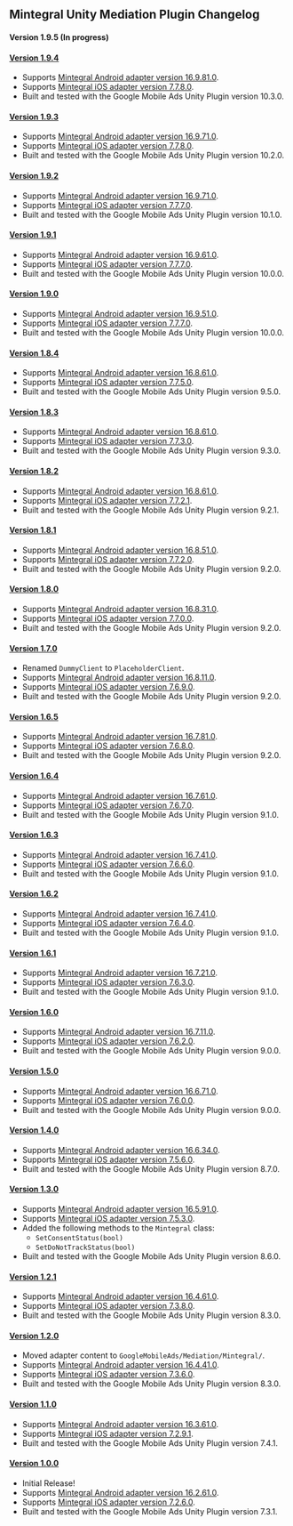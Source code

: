## Mintegral Unity Mediation Plugin Changelog

#### Version 1.9.5 (In progress)

#### [Version 1.9.4](https://dl.google.com/googleadmobadssdk/mediation/unity/mintegral/MintegralUnityAdapter-1.9.4.zip)
- Supports [Mintegral Android adapter version 16.9.81.0](https://github.com/googleads/googleads-mobile-android-mediation/blob/main/ThirdPartyAdapters/mintegral/CHANGELOG.md#version-169810).
- Supports [Mintegral iOS adapter version 7.7.8.0](https://github.com/googleads/googleads-mobile-ios-mediation/blob/main/adapters/Mintegral/CHANGELOG.md#version-7780).
- Built and tested with the Google Mobile Ads Unity Plugin version 10.3.0.

#### [Version 1.9.3](https://dl.google.com/googleadmobadssdk/mediation/unity/mintegral/MintegralUnityAdapter-1.9.3.zip)
- Supports [Mintegral Android adapter version 16.9.71.0](https://github.com/googleads/googleads-mobile-android-mediation/blob/main/ThirdPartyAdapters/mintegral/CHANGELOG.md#version-169710).
- Supports [Mintegral iOS adapter version 7.7.8.0](https://github.com/googleads/googleads-mobile-ios-mediation/blob/main/adapters/Mintegral/CHANGELOG.md#version-7780).
- Built and tested with the Google Mobile Ads Unity Plugin version 10.2.0.

#### [Version 1.9.2](https://dl.google.com/googleadmobadssdk/mediation/unity/mintegral/MintegralUnityAdapter-1.9.2.zip)
- Supports [Mintegral Android adapter version 16.9.71.0](https://github.com/googleads/googleads-mobile-android-mediation/blob/main/ThirdPartyAdapters/mintegral/CHANGELOG.md#version-169710).
- Supports [Mintegral iOS adapter version 7.7.7.0](https://github.com/googleads/googleads-mobile-ios-mediation/blob/main/adapters/Mintegral/CHANGELOG.md#version-7770).
- Built and tested with the Google Mobile Ads Unity Plugin version 10.1.0.

#### [Version 1.9.1](https://dl.google.com/googleadmobadssdk/mediation/unity/mintegral/MintegralUnityAdapter-1.9.1.zip)
- Supports [Mintegral Android adapter version 16.9.61.0](https://github.com/googleads/googleads-mobile-android-mediation/blob/main/ThirdPartyAdapters/mintegral/CHANGELOG.md#version-169610).
- Supports [Mintegral iOS adapter version 7.7.7.0](https://github.com/googleads/googleads-mobile-ios-mediation/blob/main/adapters/Mintegral/CHANGELOG.md#version-7770).
- Built and tested with the Google Mobile Ads Unity Plugin version 10.0.0.

#### [Version 1.9.0](https://dl.google.com/googleadmobadssdk/mediation/unity/mintegral/MintegralUnityAdapter-1.9.0.zip)
- Supports [Mintegral Android adapter version 16.9.51.0](https://github.com/googleads/googleads-mobile-android-mediation/blob/main/ThirdPartyAdapters/mintegral/CHANGELOG.md#version-169510).
- Supports [Mintegral iOS adapter version 7.7.7.0](https://github.com/googleads/googleads-mobile-ios-mediation/blob/main/adapters/Mintegral/CHANGELOG.md#version-7770).
- Built and tested with the Google Mobile Ads Unity Plugin version 10.0.0.

#### [Version 1.8.4](https://dl.google.com/googleadmobadssdk/mediation/unity/mintegral/MintegralUnityAdapter-1.8.4.zip)
- Supports [Mintegral Android adapter version 16.8.61.0](https://github.com/googleads/googleads-mobile-android-mediation/blob/main/ThirdPartyAdapters/mintegral/CHANGELOG.md#version-168610).
- Supports [Mintegral iOS adapter version 7.7.5.0](https://github.com/googleads/googleads-mobile-ios-mediation/blob/main/adapters/Mintegral/CHANGELOG.md#version-7750).
- Built and tested with the Google Mobile Ads Unity Plugin version 9.5.0.

#### [Version 1.8.3](https://dl.google.com/googleadmobadssdk/mediation/unity/mintegral/MintegralUnityAdapter-1.8.3.zip)
- Supports [Mintegral Android adapter version 16.8.61.0](https://github.com/googleads/googleads-mobile-android-mediation/blob/main/ThirdPartyAdapters/mintegral/CHANGELOG.md#version-168610).
- Supports [Mintegral iOS adapter version 7.7.3.0](https://github.com/googleads/googleads-mobile-ios-mediation/blob/main/adapters/Mintegral/CHANGELOG.md#version-7730).
- Built and tested with the Google Mobile Ads Unity Plugin version 9.3.0.

#### [Version 1.8.2](https://dl.google.com/googleadmobadssdk/mediation/unity/mintegral/MintegralUnityAdapter-1.8.2.zip)
- Supports [Mintegral Android adapter version 16.8.61.0](https://github.com/googleads/googleads-mobile-android-mediation/blob/main/ThirdPartyAdapters/mintegral/CHANGELOG.md#version-168610).
- Supports [Mintegral iOS adapter version 7.7.2.1](https://github.com/googleads/googleads-mobile-ios-mediation/blob/main/adapters/Mintegral/CHANGELOG.md#version-7721).
- Built and tested with the Google Mobile Ads Unity Plugin version 9.2.1.

#### [Version 1.8.1](https://dl.google.com/googleadmobadssdk/mediation/unity/mintegral/MintegralUnityAdapter-1.8.1.zip)
- Supports [Mintegral Android adapter version 16.8.51.0](https://github.com/googleads/googleads-mobile-android-mediation/blob/main/ThirdPartyAdapters/mintegral/CHANGELOG.md#version-168510).
- Supports [Mintegral iOS adapter version 7.7.2.0](https://github.com/googleads/googleads-mobile-ios-mediation/blob/main/adapters/Mintegral/CHANGELOG.md#version-7720).
- Built and tested with the Google Mobile Ads Unity Plugin version 9.2.0.

#### [Version 1.8.0](https://dl.google.com/googleadmobadssdk/mediation/unity/mintegral/MintegralUnityAdapter-1.8.0.zip)
- Supports [Mintegral Android adapter version 16.8.31.0](https://github.com/googleads/googleads-mobile-android-mediation/blob/main/ThirdPartyAdapters/mintegral/CHANGELOG.md#version-168310).
- Supports [Mintegral iOS adapter version 7.7.0.0](https://github.com/googleads/googleads-mobile-ios-mediation/blob/main/adapters/Mintegral/CHANGELOG.md#version-7700).
- Built and tested with the Google Mobile Ads Unity Plugin version 9.2.0.

#### [Version 1.7.0](https://dl.google.com/googleadmobadssdk/mediation/unity/mintegral/MintegralUnityAdapter-1.7.0.zip)
- Renamed `DummyClient` to `PlaceholderClient`.
- Supports [Mintegral Android adapter version 16.8.11.0](https://github.com/googleads/googleads-mobile-android-mediation/blob/main/ThirdPartyAdapters/mintegral/CHANGELOG.md#version-168110).
- Supports [Mintegral iOS adapter version 7.6.9.0](https://github.com/googleads/googleads-mobile-ios-mediation/blob/main/adapters/Mintegral/CHANGELOG.md#version-7690).
- Built and tested with the Google Mobile Ads Unity Plugin version 9.2.0.

#### [Version 1.6.5](https://dl.google.com/googleadmobadssdk/mediation/unity/mintegral/MintegralUnityAdapter-1.6.5.zip)
- Supports [Mintegral Android adapter version 16.7.81.0](https://github.com/googleads/googleads-mobile-android-mediation/blob/main/ThirdPartyAdapters/mintegral/CHANGELOG.md#version-167810).
- Supports [Mintegral iOS adapter version 7.6.8.0](https://github.com/googleads/googleads-mobile-ios-mediation/blob/main/adapters/Mintegral/CHANGELOG.md#version-7680).
- Built and tested with the Google Mobile Ads Unity Plugin version 9.2.0.

#### [Version 1.6.4](https://dl.google.com/googleadmobadssdk/mediation/unity/mintegral/MintegralUnityAdapter-1.6.4.zip)
- Supports [Mintegral Android adapter version 16.7.61.0](https://github.com/googleads/googleads-mobile-android-mediation/blob/main/ThirdPartyAdapters/mintegral/CHANGELOG.md#version-167610).
- Supports [Mintegral iOS adapter version 7.6.7.0](https://github.com/googleads/googleads-mobile-ios-mediation/blob/main/adapters/Mintegral/CHANGELOG.md#version-7670).
- Built and tested with the Google Mobile Ads Unity Plugin version 9.1.0.

#### [Version 1.6.3](https://dl.google.com/googleadmobadssdk/mediation/unity/mintegral/MintegralUnityAdapter-1.6.3.zip)
- Supports [Mintegral Android adapter version 16.7.41.0](https://github.com/googleads/googleads-mobile-android-mediation/blob/main/ThirdPartyAdapters/mintegral/CHANGELOG.md#version-167410).
- Supports [Mintegral iOS adapter version 7.6.6.0](https://github.com/googleads/googleads-mobile-ios-mediation/blob/main/adapters/Mintegral/CHANGELOG.md#version-7660).
- Built and tested with the Google Mobile Ads Unity Plugin version 9.1.0.

#### [Version 1.6.2](https://dl.google.com/googleadmobadssdk/mediation/unity/mintegral/MintegralUnityAdapter-1.6.2.zip)
- Supports [Mintegral Android adapter version 16.7.41.0](https://github.com/googleads/googleads-mobile-android-mediation/blob/main/ThirdPartyAdapters/mintegral/CHANGELOG.md#version-167410).
- Supports [Mintegral iOS adapter version 7.6.4.0](https://github.com/googleads/googleads-mobile-ios-mediation/blob/main/adapters/Mintegral/CHANGELOG.md#version-7640).
- Built and tested with the Google Mobile Ads Unity Plugin version 9.1.0.

#### [Version 1.6.1](https://dl.google.com/googleadmobadssdk/mediation/unity/mintegral/MintegralUnityAdapter-1.6.1.zip)
- Supports [Mintegral Android adapter version 16.7.21.0](https://github.com/googleads/googleads-mobile-android-mediation/blob/main/ThirdPartyAdapters/mintegral/CHANGELOG.md#version-167210).
- Supports [Mintegral iOS adapter version 7.6.3.0](https://github.com/googleads/googleads-mobile-ios-mediation/blob/main/adapters/Mintegral/CHANGELOG.md#version-7630).
- Built and tested with the Google Mobile Ads Unity Plugin version 9.1.0.

#### [Version 1.6.0](https://dl.google.com/googleadmobadssdk/mediation/unity/mintegral/MintegralUnityAdapter-1.6.0.zip)
- Supports [Mintegral Android adapter version 16.7.11.0](https://github.com/googleads/googleads-mobile-android-mediation/blob/main/ThirdPartyAdapters/mintegral/CHANGELOG.md#version-167110).
- Supports [Mintegral iOS adapter version 7.6.2.0](https://github.com/googleads/googleads-mobile-ios-mediation/blob/main/adapters/Mintegral/CHANGELOG.md#version-7620).
- Built and tested with the Google Mobile Ads Unity Plugin version 9.0.0.

#### [Version 1.5.0](https://dl.google.com/googleadmobadssdk/mediation/unity/mintegral/MintegralUnityAdapter-1.5.0.zip)
- Supports [Mintegral Android adapter version 16.6.71.0](https://github.com/googleads/googleads-mobile-android-mediation/blob/main/ThirdPartyAdapters/mintegral/CHANGELOG.md#version-166710).
- Supports [Mintegral iOS adapter version 7.6.0.0](https://github.com/googleads/googleads-mobile-ios-mediation/blob/main/adapters/Mintegral/CHANGELOG.md#version-7600).
- Built and tested with the Google Mobile Ads Unity Plugin version 9.0.0.

#### [Version 1.4.0](https://dl.google.com/googleadmobadssdk/mediation/unity/mintegral/MintegralUnityAdapter-1.4.0.zip)
- Supports [Mintegral Android adapter version 16.6.34.0](https://github.com/googleads/googleads-mobile-android-mediation/blob/main/ThirdPartyAdapters/mintegral/CHANGELOG.md#version-166340).
- Supports [Mintegral iOS adapter version 7.5.6.0](https://github.com/googleads/googleads-mobile-ios-mediation/blob/main/adapters/Mintegral/CHANGELOG.md#version-7560).
- Built and tested with the Google Mobile Ads Unity Plugin version 8.7.0.

#### [Version 1.3.0](https://dl.google.com/googleadmobadssdk/mediation/unity/mintegral/MintegralUnityAdapter-1.3.0.zip)
- Supports [Mintegral Android adapter version 16.5.91.0](https://github.com/googleads/googleads-mobile-android-mediation/blob/main/ThirdPartyAdapters/mintegral/CHANGELOG.md#version-165910).
- Supports [Mintegral iOS adapter version 7.5.3.0](https://github.com/googleads/googleads-mobile-ios-mediation/blob/main/adapters/Mintegral/CHANGELOG.md#version-7530).
- Added the following methods to the `Mintegral` class:
  * `SetConsentStatus(bool)`
  * `SetDoNotTrackStatus(bool)`
- Built and tested with the Google Mobile Ads Unity Plugin version 8.6.0.

#### [Version 1.2.1](https://dl.google.com/googleadmobadssdk/mediation/unity/mintegral/MintegralUnityAdapter-1.2.1.zip)
- Supports [Mintegral Android adapter version 16.4.61.0](https://github.com/googleads/googleads-mobile-android-mediation/blob/main/ThirdPartyAdapters/mintegral/CHANGELOG.md#version-164610).
- Supports [Mintegral iOS adapter version 7.3.8.0](https://github.com/googleads/googleads-mobile-ios-mediation/blob/main/adapters/Mintegral/CHANGELOG.md#version-7380).
- Built and tested with the Google Mobile Ads Unity Plugin version 8.3.0.

#### [Version 1.2.0](https://dl.google.com/googleadmobadssdk/mediation/unity/mintegral/MintegralUnityAdapter-1.2.0.zip)
- Moved adapter content to `GoogleMobileAds/Mediation/Mintegral/`.
- Supports [Mintegral Android adapter version 16.4.41.0](https://github.com/googleads/googleads-mobile-android-mediation/blob/main/ThirdPartyAdapters/mintegral/CHANGELOG.md#version-164410).
- Supports [Mintegral iOS adapter version 7.3.6.0](https://github.com/googleads/googleads-mobile-ios-mediation/blob/main/adapters/Mintegral/CHANGELOG.md#version-7360).
- Built and tested with the Google Mobile Ads Unity Plugin version 8.3.0.

#### [Version 1.1.0](https://dl.google.com/googleadmobadssdk/mediation/unity/mintegral/MintegralUnityAdapter-1.1.0.zip)
- Supports [Mintegral Android adapter version 16.3.61.0](https://github.com/googleads/googleads-mobile-android-mediation/blob/main/ThirdPartyAdapters/mintegral/CHANGELOG.md#version-163610).
- Supports [Mintegral iOS adapter version 7.2.9.1](https://github.com/googleads/googleads-mobile-ios-mediation/blob/main/adapters/Mintegral/CHANGELOG.md#version-7291).
- Built and tested with the Google Mobile Ads Unity Plugin version 7.4.1.

#### [Version 1.0.0](https://dl.google.com/googleadmobadssdk/mediation/unity/mintegral/MintegralUnityAdapter-1.0.0.zip)
- Initial Release!
- Supports [Mintegral Android adapter version 16.2.61.0](https://github.com/googleads/googleads-mobile-android-mediation/blob/main/ThirdPartyAdapters/mintegral/CHANGELOG.md#version-162610).
- Supports [Mintegral iOS adapter version 7.2.6.0](https://github.com/googleads/googleads-mobile-ios-mediation/blob/main/adapters/Mintegral/CHANGELOG.md#version-7260).
- Built and tested with the Google Mobile Ads Unity Plugin version 7.3.1.
